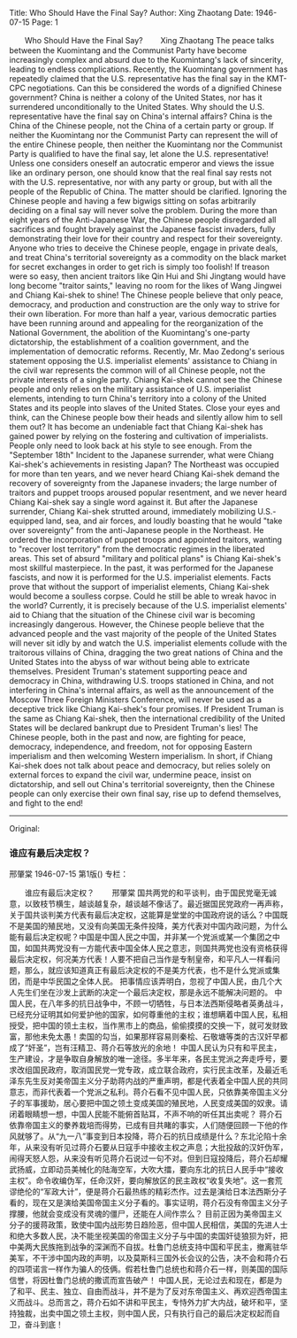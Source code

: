 Title: Who Should Have the Final Say?
Author: Xing Zhaotang
Date: 1946-07-15
Page: 1

　　Who Should Have the Final Say?
　　Xing Zhaotang
    The peace talks between the Kuomintang and the Communist Party have become increasingly complex and absurd due to the Kuomintang's lack of sincerity, leading to endless complications. Recently, the Kuomintang government has repeatedly claimed that the U.S. representative has the final say in the KMT-CPC negotiations. Can this be considered the words of a dignified Chinese government? China is neither a colony of the United States, nor has it surrendered unconditionally to the United States. Why should the U.S. representative have the final say on China's internal affairs? China is the China of the Chinese people, not the China of a certain party or group. If neither the Kuomintang nor the Communist Party can represent the will of the entire Chinese people, then neither the Kuomintang nor the Communist Party is qualified to have the final say, let alone the U.S. representative! Unless one considers oneself an autocratic emperor and views the issue like an ordinary person, one should know that the real final say rests not with the U.S. representative, nor with any party or group, but with all the people of the Republic of China.
    The matter should be clarified. Ignoring the Chinese people and having a few bigwigs sitting on sofas arbitrarily deciding on a final say will never solve the problem.
    During the more than eight years of the Anti-Japanese War, the Chinese people disregarded all sacrifices and fought bravely against the Japanese fascist invaders, fully demonstrating their love for their country and respect for their sovereignty. Anyone who tries to deceive the Chinese people, engage in private deals, and treat China's territorial sovereignty as a commodity on the black market for secret exchanges in order to get rich is simply too foolish! If treason were so easy, then ancient traitors like Qin Hui and Shi Jingtang would have long become "traitor saints," leaving no room for the likes of Wang Jingwei and Chiang Kai-shek to shine!
    The Chinese people believe that only peace, democracy, and production and construction are the only way to strive for their own liberation. For more than half a year, various democratic parties have been running around and appealing for the reorganization of the National Government, the abolition of the Kuomintang's one-party dictatorship, the establishment of a coalition government, and the implementation of democratic reforms. Recently, Mr. Mao Zedong's serious statement opposing the U.S. imperialist elements' assistance to Chiang in the civil war represents the common will of all Chinese people, not the private interests of a single party. Chiang Kai-shek cannot see the Chinese people and only relies on the military assistance of U.S. imperialist elements, intending to turn China's territory into a colony of the United States and its people into slaves of the United States. Close your eyes and think, can the Chinese people bow their heads and silently allow him to sell them out?
    It has become an undeniable fact that Chiang Kai-shek has gained power by relying on the fostering and cultivation of imperialists. People only need to look back at his style to see enough. From the "September 18th" Incident to the Japanese surrender, what were Chiang Kai-shek's achievements in resisting Japan? The Northeast was occupied for more than ten years, and we never heard Chiang Kai-shek demand the recovery of sovereignty from the Japanese invaders; the large number of traitors and puppet troops aroused popular resentment, and we never heard Chiang Kai-shek say a single word against it. But after the Japanese surrender, Chiang Kai-shek strutted around, immediately mobilizing U.S.-equipped land, sea, and air forces, and loudly boasting that he would "take over sovereignty" from the anti-Japanese people in the Northeast. He ordered the incorporation of puppet troops and appointed traitors, wanting to "recover lost territory" from the democratic regimes in the liberated areas. This set of absurd "military and political plans" is Chiang Kai-shek's most skillful masterpiece. In the past, it was performed for the Japanese fascists, and now it is performed for the U.S. imperialist elements. Facts prove that without the support of imperialist elements, Chiang Kai-shek would become a soulless corpse. Could he still be able to wreak havoc in the world?
    Currently, it is precisely because of the U.S. imperialist elements' aid to Chiang that the situation of the Chinese civil war is becoming increasingly dangerous. However, the Chinese people believe that the advanced people and the vast majority of the people of the United States will never sit idly by and watch the U.S. imperialist elements collude with the traitorous villains of China, dragging the two great nations of China and the United States into the abyss of war without being able to extricate themselves. President Truman's statement supporting peace and democracy in China, withdrawing U.S. troops stationed in China, and not interfering in China's internal affairs, as well as the announcement of the Moscow Three Foreign Ministers Conference, will never be used as a deceptive trick like Chiang Kai-shek's four promises. If President Truman is the same as Chiang Kai-shek, then the international credibility of the United States will be declared bankrupt due to President Truman's lies!
    The Chinese people, both in the past and now, are fighting for peace, democracy, independence, and freedom, not for opposing Eastern imperialism and then welcoming Western imperialism. In short, if Chiang Kai-shek does not talk about peace and democracy, but relies solely on external forces to expand the civil war, undermine peace, insist on dictatorship, and sell out China's territorial sovereignty, then the Chinese people can only exercise their own final say, rise up to defend themselves, and fight to the end!



<hr /> 

Original: 


### 谁应有最后决定权？
邢肇棠
1946-07-15
第1版()
专栏：

　　谁应有最后决定权？
　　邢肇棠
    国共两党的和平谈判，由于国民党毫无诚意，以致枝节横生，越谈越复杂，越谈越不像话了。最近据国民党政府一再声称，关于国共谈判美方代表有最后决定权，这能算是堂堂的中国政府说的话么？中国既不是美国的殖民地，又没有向美国无条件投降，美方代表对中国内政问题，为什么能有最后决定权呢？中国是中国人民之中国，并非某一个党派或某一个集团之中国，如国共两党没有一方能代表中国全体人民之意志，则国共两党也没有资格获得最后决定权，何况美方代表！人要不把自己当作是专制皇帝，和平凡人一样看问题，那么，就应该知道真正有最后决定权的不是美方代表，也不是什么党派或集团，而是中华民国之全体人民。
    把事情应该弄明白，忽视了中国人民，由几个大人先生们坐在沙发上武断的决定一个最后决定权，那是永远不能解决问题的。
    中国人民，在八年多的抗日战争中，不顾一切牺牲，与日本法西斯侵略者英勇战斗，已经充分证明其如何爱护他的国家，如何尊重他的主权；谁想瞒着中国人民，私相授受，把中国的领土主权，当作黑市上的商品，偷偷摸摸的交换一下，就可发财致富，那他未免太愚！卖国的勾当，如果那样容易则秦桧、石敬塘等类的古汉奸早都成了“奸圣”，岂有汪精卫、蒋介石等放光的余地！
    中国人民认为只有和平民主，生产建设，才是争取自身解放的唯一途径。多半年来，各民主党派之奔走呼号，要求改组国民政府，取消国民党一党专政，成立联合政府，实行民主改革，及最近毛泽东先生反对美帝国主义分子助蒋内战的严重声明，都是代表着全中国人民的共同意志，而非代表着一个党派之私利。蒋介石看不见中国人民，只依靠美帝国主义分子的军事援助，居心要把中国之领土变成美国的殖民地，人民变成美国的奴隶。请闭着眼睛想一想，中国人民能不能俯首贴耳，不声不响的听任其出卖呢？
    蒋介石依靠帝国主义的豢养栽培而得势，已成有目共睹的事实，人们随便回顾一下他的作风就够了。从“九一八”事变到日本投降，蒋介石的抗日成绩是什么？东北沦陷十余年，从来没有听见过蒋介石要从日寇手中接收主权之声息；大批投敌的汉奸伪军，闹得天怒人怨，从来没有听见蒋介石说过一句不对。但到日寇投降后，蒋介石却耀武扬威，立即动员美械化的陆海空军，大吹大擂，要向东北的抗日人民手中“接收主权”。命令收编伪军，任命汉奸，要向解放区的民主政权“收复失地”。这一套荒谬绝伦的“军政大计”，便是蒋介石最热练的精彩杰作。过去是演给日本法西斯分子看的，现在又是演给美国帝国主义分子看的。事实证明，蒋介石没有帝国主义分子撑腰，他就会变成没有灵魂的僵尸，还能在人间作祟么？
    目前正因为美帝国主义分子的援蒋政策，致使中国内战形势日趋险恶，但中国人民相信，美国的先进人士和绝大多数人民，决不能坐视美国的帝国主义分子与中国的卖国奸徒狼狈为奸，把中美两大民族拖到战争的深渊而不自拔。杜鲁门总统支持中国和平民主，撤离驻华美军，不干涉中国内政的声明，以及莫斯科三国外长会议的公告，决不会和蒋介石的四项诺言一样作为骗人的伎俩。假若杜鲁门总统也和蒋介石一样，则美国的国际信誉，将因杜鲁门总统的撒谎而宣告破产！
    中国人民，无论过去和现在，都是为了和平、民主、独立、自由而战斗，并不是为了反对东帝国主义、再欢迎西帝国主义而战斗。总而言之，蒋介石如不讲和平民主，专恃外力扩大内战，破坏和平，坚持独裁，出卖中国之领土主权，则中国人民，只有执行自己的最后决定权起而自卫，奋斗到底！
